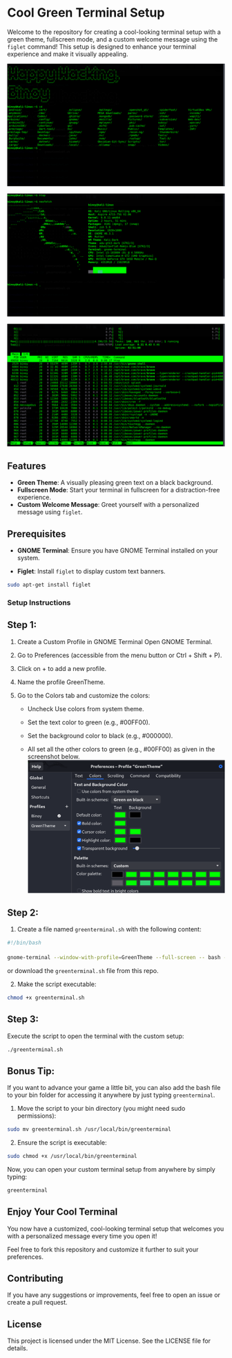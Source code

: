 # Cool Green Terminal Setup

Welcome to the repository for creating a cool-looking terminal setup with a green theme, fullscreen mode, and a custom welcome message using the `figlet` command! This setup is designed to enhance your terminal experience and make it visually appealing.

![Terminal Screenshot 1](./assets/Screenshot1.png)

![Terminal Screenshot 2](./assets/Screenshot2.png)

![Terminal Screenshot 3](./assets/Screenshot3.png)

## Features

- **Green Theme**: A visually pleasing green text on a black background.
- **Fullscreen Mode**: Start your terminal in fullscreen for a distraction-free experience.
- **Custom Welcome Message**: Greet yourself with a personalized message using `figlet`.

## Prerequisites

- **GNOME Terminal**: Ensure you have GNOME Terminal installed on your system.

- **Figlet**: Install `figlet` to display custom text banners.

```sh
sudo apt-get install figlet
```

### Setup Instructions

## Step 1:

1. Create a Custom Profile in GNOME Terminal
   Open GNOME Terminal.
2. Go to Preferences (accessible from the menu button or Ctrl + Shift + P).
3. Click on + to add a new profile.
4. Name the profile GreenTheme.
5. Go to the Colors tab and customize the colors:

   - Uncheck Use colors from system theme.
   - Set the text color to green (e.g., #00FF00).
   - Set the background color to black (e.g., #000000).

   - All set all the other colors to green (e.g., #00FF00) as given in the screenshot below.
   ![Terminal Screenshot 4](./assets/Screenshot4.png)

## Step 2:

1. Create a file named `greenterminal.sh` with the following content:
```sh
#!/bin/bash

gnome-terminal --window-with-profile=GreenTheme --full-screen -- bash -c 'figlet "Happy Hacking, $(whoami)"; exec bash'
```
or download the `greenterminal.sh` file from this repo.

2. Make the script executable:
```sh
chmod +x greenterminal.sh
```

## Step 3:

Execute the script to open the terminal with the custom setup:
```sh
./greenterminal.sh
```

## Bonus Tip:
If you want to advance your game a little bit, you can also add the bash file to your bin folder for accessing it anywhere by just typing `greenterminal`.

1. Move the script to your bin directory (you might need sudo permissions):

```sh
sudo mv greenterminal.sh /usr/local/bin/greenterminal
```

2. Ensure the script is executable:

```sh
sudo chmod +x /usr/local/bin/greenterminal
```

Now, you can open your custom terminal setup from anywhere by simply typing:

```sh
greenterminal
```

## Enjoy Your Cool Terminal

You now have a customized, cool-looking terminal setup that welcomes you with a personalized message every time you open it!

Feel free to fork this repository and customize it further to suit your preferences.

## Contributing

If you have any suggestions or improvements, feel free to open an issue or create a pull request.

## License

This project is licensed under the MIT License. See the LICENSE file for details.